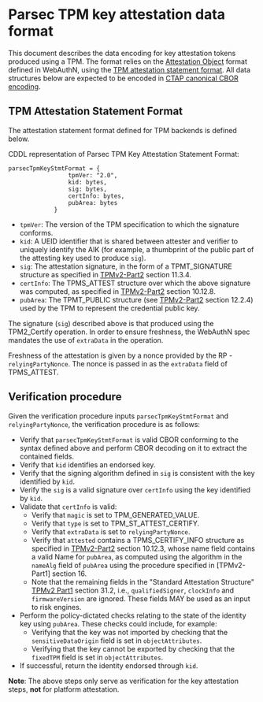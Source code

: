 # Parsec TPM key attestation data format

This document describes the data encoding for key attestation tokens produced
using a TPM. The format relies on the [Attestation
Object](https://www.w3.org/TR/webauthn/#sctn-attestation) format defined in
WebAuthN, using the [TPM attestation statement
format](https://www.w3.org/TR/webauthn-2/#sctn-tpm-attestation). All data
structures below are expected to be encoded in [CTAP canonical CBOR
encoding](https://fidoalliance.org/specs/fido-v2.0-ps-20190130/fido-client-to-authenticator-protocol-v2.0-ps-20190130.html#ctap2-canonical-cbor-encoding-form).

## TPM Attestation Statement Format

The attestation statement format defined for TPM backends is defined below.

CDDL representation of Parsec TPM Key Attestation Statement Format:

```
parsecTpmKeyStmtFormat = {
                 tpmVer: "2.0",
                 kid: bytes,
                 sig: bytes,
                 certInfo: bytes,
                 pubArea: bytes
             }
```

- `tpmVer`: The version of the TPM specification to which the signature
   conforms.
- `kid`: A UEID identifier that is shared between attester and verifier to
   uniquely identify the AIK (for example, a thumbprint of the public part of
   the attesting key used to produce `sig`).
- `sig`: The attestation signature, in the form of a TPMT_SIGNATURE structure as
   specified in
   [TPMv2-Part2](https://trustedcomputinggroup.org/wp-content/uploads/TCG_TPM2_r1p59_Part2_Structures_pub.pdf)
   section 11.3.4.
- `certInfo`: The TPMS_ATTEST structure over which the above signature was
   computed, as specified in
   [TPMv2-Part2](https://trustedcomputinggroup.org/wp-content/uploads/TCG_TPM2_r1p59_Part2_Structures_pub.pdf)
   section 10.12.8.
- `pubArea`: The TPMT_PUBLIC structure (see
   [TPMv2-Part2](https://trustedcomputinggroup.org/wp-content/uploads/TCG_TPM2_r1p59_Part2_Structures_pub.pdf)
   section 12.2.4) used by the TPM to represent the credential public key.

The signature (`sig`) described above is that produced using the TPM2_Certify
operation. In order to ensure freshness, the WebAuthN spec mandates the use of
`extraData` in the operation.

Freshness of the attestation is given by a nonce provided by the RP -
`relyingPartyNonce`. The nonce is passed in as the `extraData` field of
TPMS_ATTEST.

## Verification procedure

Given the verification procedure inputs `parsecTpmKeyStmtFormat` and
`relyingPartyNonce`, the verification procedure is as follows:

- Verify that `parsecTpmKeyStmtFormat` is valid CBOR conforming to the syntax
   defined above and perform CBOR decoding on it to extract the contained
   fields.
- Verify that `kid` identifies an endorsed key.
- Verify that the signing algorithm defined in `sig` is consistent with the key
   identified by `kid`.
- Verify the `sig` is a valid signature over `certInfo` using the key identified
   by `kid`.
- Validate that `certInfo` is valid:
   - Verify that `magic` is set to TPM_GENERATED_VALUE.
   - Verify that `type` is set to TPM_ST_ATTEST_CERTIFY.
   - Verify that `extraData` is set to `relyingPartyNonce`.
   - Verify that `attested` contains a TPMS_CERTIFY_INFO structure as specified
      in
      [TPMv2-Part2](https://trustedcomputinggroup.org/wp-content/uploads/TCG_TPM2_r1p59_Part2_Structures_pub.pdf)
      section 10.12.3, whose name field contains a valid Name for `pubArea`, as
      computed using the algorithm in the `nameAlg` field of `pubArea` using the
      procedure specified in [TPMv2-Part1] section 16.
   - Note that the remaining fields in the "Standard Attestation Structure"
      [TPMv2
      Part1](https://trustedcomputinggroup.org/wp-content/uploads/TCG_TPM2_r1p59_Part1_Architecture_pub.pdf)
      section 31.2, i.e., `qualifiedSigner`, `clockInfo` and `firmwareVersion`
      are ignored. These fields MAY be used as an input to risk engines.
- Perform the policy-dictated checks relating to the state of the identity key
   using `pubArea`. These checks could include, for example:
   - Verifying that the key was not imported by checking that the
      `sensitiveDataOrigin` field is set in `objectAttributes`.
   - Verifying that the key cannot be exported by checking that the `fixedTPM`
      field is set in `objectAttributes`.
- If successful, return the identity endorsed through `kid`.

**Note**: The above steps only serve as verification for the key attestation
steps, **not** for platform attestation.
